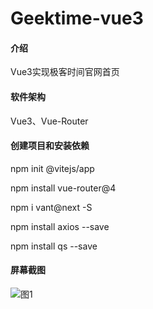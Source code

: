 # Geektime-vue3

#### 介绍

Vue3实现极客时间官网首页


#### 软件架构

Vue3、Vue-Router


#### 创建项目和安装依赖

npm init @vitejs/app

npm install vue-router@4

npm i vant@next -S

npm install axios --save

npm install qs --save

#### 屏幕截图

![图1](https://github.com/chong2230/gittime-vue3/raw/main/screenshot/1.jpg)